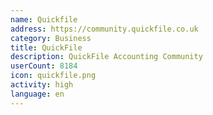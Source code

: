 ```yaml
---
name: Quickfile
address: https://community.quickfile.co.uk
category: Business
title: QuickFile
description: QuickFile Accounting Community
userCount: 8184
icon: quickfile.png
activity: high
language: en
---
```

